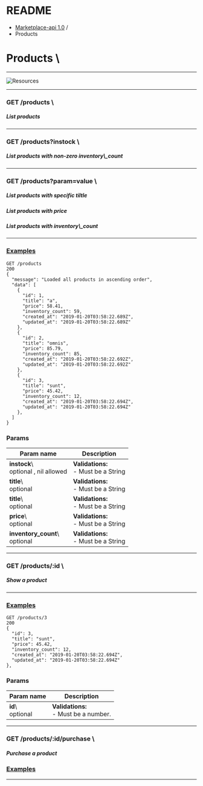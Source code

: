 # README

-   [Marketplace-api 1.0](../apidoc.html) /
-   Products

Products \
==========

* * * * *

![Resources]()

-----------------------------------------------------

<h3>GET /products \</h3>
<h5>List products</h5>

-----------------------------------------------------

<h3>GET /products?instock \</h3>
<h5>List products with non-zero inventory\_count</h5>

-----------------------------------------------------

<h3>GET /products?param=value \</h3>
<h5>List products with specific tiltle </h5>
<h5>List products with price </h5>
<h5>List products with inventory\_count </h5>

-----------------------------------------------------

### [Examples]((https://github.com/medert/marketplace-api/blob/master/doc/apipie_examples.json))

``` {.prettyprint}
GET /products
200
{
  "message": "Loaded all products in ascending order",
  "data": [
    {
      "id": 1,
      "title": "a",
      "price": 58.41,
      "inventory_count": 59,
      "created_at": "2019-01-20T03:58:22.689Z",
      "updated_at": "2019-01-20T03:58:22.689Z"
    },
    {
      "id": 2,
      "title": "omnis",
      "price": 85.79,
      "inventory_count": 85,
      "created_at": "2019-01-20T03:58:22.692Z",
      "updated_at": "2019-01-20T03:58:22.692Z"
    },
    {
      "id": 3,
      "title": "sunt",
      "price": 45.42,
      "inventory_count": 12,
      "created_at": "2019-01-20T03:58:22.694Z",
      "updated_at": "2019-01-20T03:58:22.694Z"
    },
  ]
}
```

### Params


|  Param name           | Description       |
|------------------------------|---------------------------------|
| **instock**\ <br /> optional , nil allowed |  **Validations:**  <br />-   Must be a String |
|  **title**\ <br />optional  | **Validations:**  <br />-   Must be a String  |
|  **title**\ <br />optional  |  **Validations:**  <br />-   Must be a String |
|  **price**\ <br />optional  |  **Validations:**  <br />-   Must be a String |
| **inventory\_count**\ <br />optional | **Validations:**  <br />-   Must be a String |



* * * * *



<h3>GET /products/:id \ </h3>
 <h5>Show a product</h5>

 -----------------------------------------------------

### [Examples]((https://github.com/medert/marketplace-api/blob/master/doc/apipie_examples.json))

``` {.prettyprint}
GET /products/3
200
{
  "id": 3,
  "title": "sunt",
  "price": 45.42,
  "inventory_count": 12,
  "created_at": "2019-01-20T03:58:22.694Z",
  "updated_at": "2019-01-20T03:58:22.694Z"
},
```

### Params


| Param name                 | Description                                 |
|----------------------------|---------------------------------------------|
| **id**\  <br />   optional | **Validations:** <br />  - Must be a number.|


* * * * *



<h3>GET /products/:id/purchase \ </h3>
<h5>Purchase a product</h5>

### [Examples]((https://github.com/medert/marketplace-api/blob/master/doc/apipie_examples.json))

* * * * *
